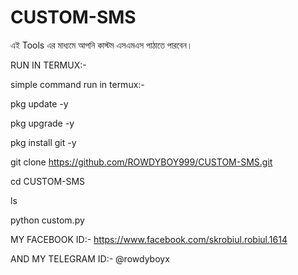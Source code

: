 # CUSTOM-SMS
এই Tools এর মাধ্যমে আপনি কাস্টম এসএমএস পাঠাতে পারবেন।





RUN IN TERMUX:-



simple command run in termux:-


pkg update -y

pkg upgrade -y


pkg install git -y



git clone https://github.com/ROWDYBOY999/CUSTOM-SMS.git 




cd CUSTOM-SMS


ls


python custom.py



MY FACEBOOK ID:- https://www.facebook.com/skrobiul.robiul.1614





AND MY TELEGRAM ID:- @rowdyboyx
